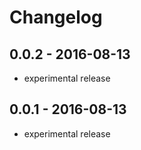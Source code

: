 # Changelog


## 0.0.2 - 2016-08-13

- experimental release

## 0.0.1 - 2016-08-13

- experimental release
